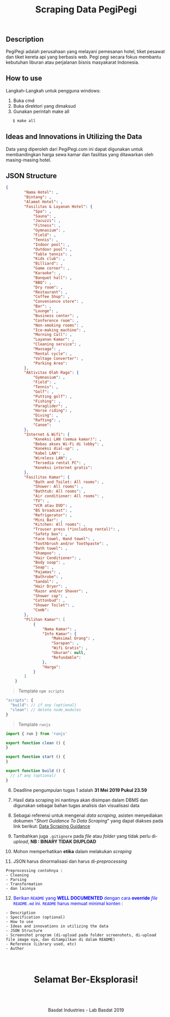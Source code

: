 <h1 align="center">
  <br>
  Scraping Data PegiPegi
  <br>
  <br>
</h1>

## Description
PegiPegi adalah perusahaan yang melayani pemesanan hotel, tiket pesawat dan tiket kereta api yang berbasis web. Pegi pegi secara fokus membantu kebutuhan liburan atau perjalanan bisnis masyakarat Indonesia.

## How to use
Langkah-Langkah untuk pengguna windows:
1. Buka cmd
2. Buka direktori yang dimaksud
3. Gunakan perintah make all
```cmd
   $ make all
```

## Ideas and Innovations in Utilizing the Data
Data yang diperoleh dari PegiPegi.com ini dapat digunakan untuk membandingkan harga sewa kamar dan fasilitas yang ditawarkan oleh masing-masing hotel.

## JSON Structure
```Json
{
        "Nama Hotel": ,
        "Bintang": ,
        "Alamat Hotel": ,
        "Fasilitas & Layanan Hotel": {
            "Spa": ,
            "Sauna": ,
            "Jacuzzi": ,
            "Fitness": ,
            "Gymnasium": ,
            "Field": ,
            "Tennis": ,
            "Indoor pool": ,
            "Outdoor pool": ,
            "Table tennis": ,
            "Kids club": ,
            "Billiard": ,
            "Game corner": ,
            "Karaoke": ,
            "Banquet hall": ,
            "BBQ": ,
            "Dry room": ,
            "Restaurant": ,
            "Coffee Shop": ,
            "Convenience store": ,
            "Bar": ,
            "Lounge": ,
            "Business center": ,
            "Conference room": ,
            "Non-smoking rooms": ,
            "Ice-making machine": ,
            "Morning Call": ,
            "Layanan Kamar": ,
            "Cleaning service": ,
            "Massage": ,
            "Rental cycle": ,
            "Voltage Converter": ,
            "Parking Area": 
        },
        "Aktivitas Olah Raga": {
            "Gymnasium": ,
            "Field": ,
            "Tennis": ,
            "Golf": ,
            "Putting golf": ,
            "Fishing": ,
            "Paraglider": ,
            "Horse riding": ,
            "Diving": ,
            "Rafting": ,
            "Canoe": 
        },
        "Internet & Wifi": {
            "Koneksi LAN (semua kamar)": ,
            "Bebas akses Wi-Fi di lobby": ,
            "Koneksi dial-up": ,
            "Kabel LAN": ,
            "Wireless LAN": ,
            "Tersedia rental PC": ,
            "Koneksi internet gratis": 
        },
        "Fasilitas Kamar": {
            "Bath and Toilet: All rooms": ,
            "Shower: All rooms": ,
            "Bathtub: All rooms": ,
            "Air conditioner: All rooms": ,
            "TV": ,
            "VCR atau DVD": ,
            "BS broadcast": ,
            "Refrigerator": ,
            "Mini Bar": ,
            "Kitchen: All rooms": ,
            "Trouser press (*including rental)": ,
            "Safety box": ,
            "Face towel, Hand towel": ,
            "Toothbrush and/or Toothpaste": ,
            "Bath towel": ,
            "Shampoo": ,
            "Hair Conditioner": ,
            "Body soap": ,
            "Soap": ,
            "Pajamas": ,
            "Bathrobe": ,
            "Sandal": ,
            "Hair Dryer": ,
            "Razor and/or Shaver": ,
            "Shower cap": ,
            "Cottonbud": ,
            "Shower Toilet": ,
            "Comb": 
        },
        "Pilihan Kamar": [
            {
                "Nama Kamar": ,
                "Info Kamar": {
                    "Maksimal Orang": ,
                    "Sarapan": ,
                    "Wifi Gratis": ,
                    "Ukuran": null,
                    "Refundable": 
                },
                "Harga": 
            }
        ]
    }
```
> Template `npm scripts`

```javascript
"scripts": {
  "build": // if any (optional)
  "clean": // delete node_modules
}
```

> Template `runjs`
```javascript
import { run } from 'runjs'

export function clean () {
}

export function start () {
}

export function build () {
  // if any (optional)
}
```

6. Deadline pengumpulan tugas 1 adalah __31 Mei 2019 Pukul 23.59__

7. Hasil data scraping ini nantinya akan disimpan dalam DBMS  dan digunakan sebagai bahan tugas analisis dan visualisasi data

8. Sebagai referensi untuk mengenal _data scraping_, asisten menyediakan dokumen "_Short Guidance To Data Scraping_" yang dapat diakses pada link berikut: [Data Scraping Guidance](http://bit.ly/DataScrapingGuidance)

9. Tambahkan juga `.gitignore` pada _file_ atau _folder_ yang tidak perlu di-_upload_, __NB : BINARY TIDAK DIUPLOAD__

10. Mohon memperhatikan __etika__ dalam melakukan _scraping_

11. JSON harus dinormalisasi dan harus di-_preprocessing_
```
Preprocessing contohnya :
- Cleaning
- Parsing
- Transformation
- dan lainnya
```

12. <span style="color:blue">Berikan `README` yang __WELL DOCUMENTED__ dengan cara __override__ _file_ `README.md` ini. `README` harus memuat minimal konten :</span>
```
- Description
- Specification (optional)
- How to use
- Ideas and innovations in utilizing the data
- JSON Structure
- Screenshot program (di-upload pada folder screenshots, di-upload file image nya, dan ditampilkan di dalam README)
- Reference (Library used, etc)
- Author
```

<h1 align="center">
  <br>
  Selamat Ber-Eksplorasi!
  <br>
  <br>
</h1>

<p align="center">
  <br>
  Basdat Industries - Lab Basdat 2019
  <br>
  <br>
</p>
